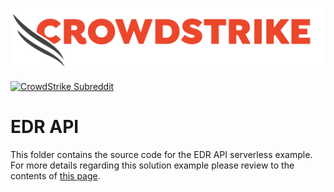 ![CrowdStrike Falcon](https://raw.githubusercontent.com/CrowdStrike/falconpy/main/docs/asset/cs-logo.png)

[![CrowdStrike Subreddit](https://img.shields.io/badge/-r%2Fcrowdstrike-white?logo=reddit&labelColor=gray&link=https%3A%2F%2Freddit.com%2Fr%2Fcrowdstrike)](https://reddit.com/r/crowdstrike)

# EDR API
This folder contains the source code for the EDR API serverless example. For more details regarding this solution example please review to the contents of [this page](../).

